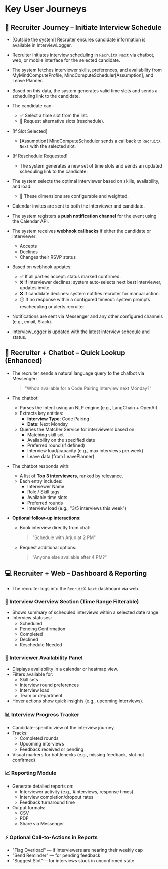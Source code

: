 # Key User Journeys

## 🧍 Recruiter Journey – Initiate Interview Schedule

- [Outside the system] Recruiter ensures candidate information is available in InterviewLogger.
- Recruiter initiates interview scheduling in `RecruitX Next` via chatbot, web, or mobile interface for the selected
  candidate.
- The system fetches interviewer skills, preferences, and availability from MyMindComputeProfile, MindComputeScheduler[Assumption], and Leave
  Planner.
- Based on this data, the system generates valid time slots and sends a scheduling link to the candidate.
- The candidate can:
    - ✅ Select a time slot from the list.
    - 🔁 Request alternative slots (reschedule).

- [If Slot Selected]
    - [Assumption] MindComputeScheduler sends a callback to `RecruitX Next` with the selected slot.

- [If Reschedule Requested]
    - The system generates a new set of time slots and sends an updated scheduling link to the candidate.

- The system selects the optimal interviewer based on skills, availability, and load.
    - 📌 These dimensions are configurable and weighted.

- Calendar invites are sent to both the interviewer and candidate.
- The system registers a **push notification channel** for the event using the Calendar API.
- The system receives **webhook callbacks** if either the candidate or interviewer:
    - Accepts
    - Declines
    - Changes their RSVP status

- Based on webhook updates:
    - ✅ If all parties accept: status marked confirmed.
    - ❌ If interviewer declines: system auto-selects next best interviewer, updates invite.
    - ❌ If candidate declines: system notifies recruiter for manual action.
    - 🕐 If no response within a configured timeout: system prompts rescheduling or alerts recruiter.

- Notifications are sent via Messenger and any other configured channels (e.g., email, Slack).
- InterviewLogger is updated with the latest interview schedule and status.

## 🤖 Recruiter + Chatbot – Quick Lookup (Enhanced)

- The recruiter sends a natural language query to the chatbot via Messenger:
  > "Who’s available for a Code Pairing Interview next Monday?"

- The chatbot:
  - Parses the intent using an NLP engine (e.g., LangChain + OpenAI).
  - Extracts key entities:
    - **Interview Type**: Code Pairing
    - **Date**: Next Monday
  - Queries the Matcher Service for interviewers based on:
    - Matching skill set
    - Availability on the specified date
    - Preferred round (if defined)
    - Interview load/capacity (e.g., max interviews per week)
    - Leave data (from LeavePlanner)

- The chatbot responds with:
  - A list of **Top 3 interviewers**, ranked by relevance.
  - Each entry includes:
    - Interviewer Name
    - Role / Skill tags
    - Available time slots
    - Preferred rounds
    - Interview load (e.g., "3/5 interviews this week")

- **Optional follow-up interactions**:
  - Book interview directly from chat:
    > "Schedule with Arjun at 2 PM"
  - Request additional options:
    > "Anyone else available after 4 PM?"

## 💻 Recruiter + Web – Dashboard & Reporting

- The recruiter logs into the `RecruitX Next` dashboard via web.

### 📅 Interview Overview Section (Time Range Filterable)
- Shows summary of scheduled interviews within a selected date range.
- Interview statuses:
  - Scheduled
  - Pending Confirmation
  - Completed
  - Declined
  - Reschedule Needed

### 👤 Interviewer Availability Panel
- Displays availability in a calendar or heatmap view.
- Filters available for:
  - Skill sets
  - Interview round preferences
  - Interview load
  - Team or department
- Hover actions show quick insights (e.g., upcoming interviews).

### 📊 Interview Progress Tracker
- Candidate-specific view of the interview journey.
- Tracks:
  - Completed rounds
  - Upcoming interviews
  - Feedback received or pending
- Visual markers for bottlenecks (e.g., missing feedback, slot not confirmed)

### 📈 Reporting Module
- Generate detailed reports on:
  - Interviewer activity (e.g., #interviews, response times)
  - Interview completion/dropout rates
  - Feedback turnaround time
- Output formats:
  - CSV
  - PDF
  - Share via Messenger

### ⚡ Optional Call-to-Actions in Reports
- "Flag Overload" — if interviewers are nearing their weekly cap
- "Send Reminder" — for pending feedback
- "Suggest Slot"— for interviews stuck in unconfirmed state
